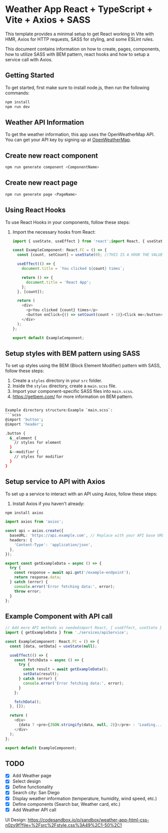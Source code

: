 # Weather App React + TypeScript + Vite + Axios + SASS
This template provides a minimal setup to get React working in Vite with HMR, Axios for HTTP requests, SASS for styling, and some ESLint rules.

This document contains information on how to create, pages, components, how to utilize SASS with BEM pattern, react hooks and how to setup a service call with Axios.

## Getting Started

To get started, first make sure to install node.js, then run the following commands:

```sh
npm install
npm run dev
```

## Weather API Information
To get the weather information, this app uses the OpenWeatherMap API. You can get your API key by signing up at [OpenWeatherMap](https://home.openweathermap.org/users/sign_up).

## Create new react component

```sh
npm run generate component <ComponentName>
```

## Create new react page

```sh 
npm run generate page <PageName>
```

## Using React Hooks

To use React Hooks in your components, follow these steps:

1. Import the necessary hooks from React:
   ```typescript
   import { useState, useEffect } from 'react';import React, { useState, useEffect } from 'react';
   
   const ExampleComponent: React.FC = () => {
     const [count, setCount] = useState(0); //THIS IS A HOOK THE VALUE CHANGES WITH USESTATE
   
     useEffect(() => {
       document.title = `You clicked ${count} times`;
   
       return () => {
         document.title = 'React App';
       };
     }, [count]);
   
     return (
       <div>
         <p>You clicked {count} times</p>
         <button onClick={() => setCount(count + 1)}>Click me</button>
       </div>
     );
   };
   
   export default ExampleComponent;

## Setup styles with BEM pattern using SASS

To set up styles using the BEM (Block Element Modifier) pattern with SASS, follow these steps:

1. Create a `styles` directory in your `src` folder.
2. Inside the `styles` directory, create a `main.scss` file.
3. Import your component-specific SASS files into `main.scss`.
4. https://getbem.com/ for more information on BEM pattern.

```sh

Example directory structure:Example `main.scss`:
```scss
@import 'button';
@import 'header';

.button {
  &__element {
    // styles for element
  }
  &--modifier {
    // styles for modifier
  }
}
```

## Setup service to API with Axios

To set up a service to interact with an API using Axios, follow these steps:

1. Install Axios if you haven't already:
```sh
npm install axios
```

```typescript
import axios from 'axios';

const api = axios.create({
  baseURL: 'https://api.example.com', // Replace with your API base URL
  headers: {
    'Content-Type': 'application/json',
  },
});

export const getExampleData = async () => {
  try {
    const response = await api.get('/example-endpoint');
    return response.data;
  } catch (error) {
    console.error('Error fetching data:', error);
    throw error;
  }
};
```

## Example Component with API call

```typescript
// Add more API methods as neededimport React, { useEffect, useState } from 'react';
import { getExampleData } from './services/apiService';

const ExampleComponent: React.FC = () => {
  const [data, setData] = useState(null);

  useEffect(() => {
    const fetchData = async () => {
      try {
        const result = await getExampleData();
        setData(result);
      } catch (error) {
        console.error('Error fetching data:', error);
      }
    };

    fetchData();
  }, []);

  return (
    <div>
      {data ? <pre>{JSON.stringify(data, null, 2)}</pre> : 'Loading...'}
    </div>
  );
};

export default ExampleComponent;
```

## TODO

- [x] Add Weather page
- [x] Select design
- [x] Define functionality
- [x] Search city: San Diego
- [x] Display weather information (temperature, humidity, wind speed, etc.)
- [x] Define components (Search bar, Weather card, etc.)
- [x] Add Weather API call

UI Design: https://codesandbox.io/p/sandbox/weather-app-html-css-n0zy9f?file=%2Fsrc%2Fstyle.css%3A49%2C1-50%2C1